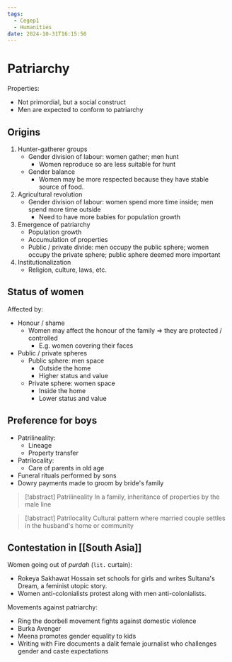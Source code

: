 ```yaml
---
tags:
  - Cegep1
  - Humanities
date: 2024-10-31T16:15:50
---
```


# Patriarchy

Properties:

- Not primordial, but a social construct
- Men are expected to conform to patriarchy

## Origins

1. Hunter-gatherer groups
	- Gender division of labour: women gather; men hunt
		- Women reproduce so are less suitable for hunt
	- Gender balance
		- Women may be more respected because they have stable source of food.
2. Agricultural revolution
	- Gender division of labour: women spend more time inside; men spend more time outside
		- Need to have more babies for population growth
3. Emergence of patriarchy
	- Population growth
	- Accumulation of properties
	- Public / private divide: men occupy the public sphere; women occupy the private sphere; public sphere deemed more important
4. Institutionalization
	- Religion, culture, laws, etc.

## Status of women

Affected by:

- Honour / shame
	- Women may affect the honour of the family => they are protected / controlled
		- E.g. women covering their faces
- Public / private spheres
	- Public sphere: men space
		- Outside the home
		- Higher status and value
	- Private sphere: women space
		- Inside the home
		- Lower status and value

## Preference for boys

- Patrilineality:
	- Lineage
	- Property transfer
- Patrilocality:
	- Care of parents in old age
- Funeral rituals performed by sons
- Dowry payments made to groom by bride's family

> [!abstract] Patrilineality
> In a family, inheritance of properties by the male line

> [!abstract] Patrilocality
> Cultural pattern where married couple settles in the husband's home or community

## Contestation in [[South Asia]]

Women going out of *purdah* (`lit.` curtain):

- Rokeya Sakhawat Hossain set schools for girls and writes Sultana's Dream, a feminist utopic story.
- Women anti-colonialists protest along with men anti-colonialists.

Movements against patriarchy:

- Ring the doorbell movement fights against domestic violence
- Burka Avenger
- Meena promotes gender equality to kids
- Writing with Fire documents a dalit female journalist who challenges gender and caste expectations